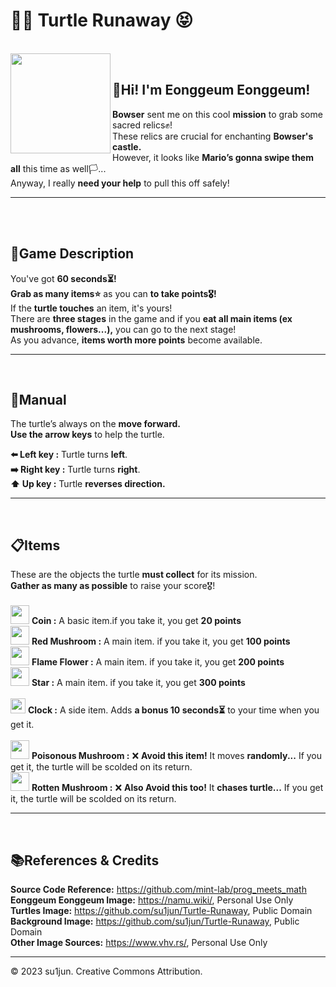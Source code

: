 <h1>🐢💦 Turtle Runaway 😝</h1>
<br>

<img width="160px" padding="20px" margin="20px"  align="left" src="https://github.com/su1jun/su1jun/assets/120762843/1bb84824-bddf-41aa-b144-f300254218ff"/>
<br>
<p>
<h2><b>👋Hi! I'm Eonggeum Eonggeum!</b></h2>
<b>Bowser</b> sent me on this cool <b>mission</b> to grab some sacred relics✊!<br>
These relics are crucial for enchanting <b>Bowser's castle.</b><br>
However, it looks like <b>Mario’s gonna swipe them all</b> this time as well🏳️...<br>
Anyway, I really <b>need your help</b> to pull this off safely!<br>
</p>
<hr><br><br>

<h2>📒Game Description</h2>
<p>
You've got <b>60 seconds⏳!</b><br>
<b>Grab as many items⭐</b> as you can <b>to take points🎖️!</b><br>
If the <b>turtle touches</b> an item, it's yours!<br>
There are <b>three stages</b> in the game and if you <b>eat all main items (ex mushrooms, flowers...),</b> you can go to the next stage!<br>
As you advance, <b>items worth more points</b> become available.<br>
</p>
<hr><br>

<h2>📃Manual</h2>
<p>
The turtle’s always on the <b>move forward.</b><br>
<b>Use the arrow keys</b> to help the turtle.<br>

<b>⬅️ Left key :</b> Turtle turns <b>left</b>.<br>
<b>➡️ Right key :</b> Turtle turns <b>right</b>.<br>
<b>⬆️ Up key :</b> Turtle <b>reverses direction.</b><br>
</p>
<hr><br>

<h2>📋Items</h2>
<p>
These are the objects the turtle <b>must collect</b> for its mission.<br>
<b>Gather as many as possible</b> to raise your score🎖️!<br>
<br>
<img width="30px" ppadding='10px' src="https://github.com/su1jun/su1jun/assets/120762843/56a71d36-fa83-4e1a-8ffe-63f03418baa1"/> <b>Coin :</b> A basic item.if you take it, you get <b>20 points</b><br>
<img width="30px" ppadding='10px' src="https://github.com/su1jun/su1jun/assets/120762843/5ce9fa6f-0f50-44af-8aa3-dc6d3e10f581"/> <b>Red Mushroom :</b> A main item. if you take it, you get <b>100 points</b><br>
<img width="30px" ppadding='10px' src="https://github.com/su1jun/su1jun/assets/120762843/3dca0429-1f6c-465e-bb65-be9f493b927e"/> <b>Flame Flower :</b> A main item. if you take it, you get <b>200 points</b><br>
<img width="30px" ppadding='10px' src="https://github.com/su1jun/su1jun/assets/120762843/14d90a22-7b7c-4676-9793-910b2960ed3e"/> <b>Star :</b> A main item. if you take it, you get <b>300 points</b><br>
<br>
<img width="24px" ppadding='10px' src="https://github.com/su1jun/su1jun/assets/120762843/0c29ea23-1e3a-4a54-b108-fa3b0f4aa6df"/> <b>Clock :</b> A side item. Adds <b>a bonus 10 seconds⏳</b> to your time when you get it.<br>
<br>
<img width="30px" ppadding='10px' src="https://github.com/su1jun/su1jun/assets/120762843/282b8703-681e-4613-96f6-90c999a627ed"/> <b>Poisonous Mushroom :</b> ❌ <b>Avoid this item!</b> It moves <b>randomly...</b> If you get it, the turtle will be scolded on its return.<br>
<img width="30px" ppadding='10px' src="https://github.com/su1jun/su1jun/assets/120762843/b9fd6c60-e1c7-477c-83f8-67fcf16319f8"/> <b>Rotten Mushroom :</b> ❌ <b>Also Avoid this too!</b> It <b>chases turtle...</b> If you get it, the turtle will be scolded on its return.<br>
</p>
<hr><br>

<h2>📚References & Credits</h2>
<p>
    <b>Source Code Reference:</b> <a href="https://github.com/mint-lab/prog_meets_math">https://github.com/mint-lab/prog_meets_math</a><br>
    <b>Eonggeum Eonggeum Image:</b> <a href="https://namu.wiki/">https://namu.wiki/</a>, Personal Use Only<br>
    <b>Turtles Image:</b> <a href="https://github.com/su1jun/Turtle-Runaway">https://github.com/su1jun/Turtle-Runaway</a>, Public Domain<br>
    <b>Background Image:</b> <a href="https://github.com/su1jun/Turtle-Runaway">https://github.com/su1jun/Turtle-Runaway</a>, Public Domain<br>
    <b>Other Image Sources:</b> <a href="https://www.vhv.rs/">https://www.vhv.rs/</a>, Personal Use Only<br>
</p>

<hr>

<p>© 2023 su1jun. Creative Commons Attribution.</p>